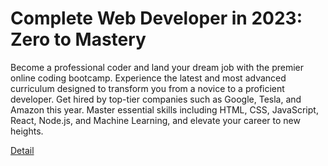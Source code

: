 # Complete Web Developer in 2023: Zero to Mastery

Become a professional coder and land your dream job with the premier online coding bootcamp. Experience the latest and most advanced curriculum designed to transform you from a novice to a proficient developer. Get hired by top-tier companies such as Google, Tesla, and Amazon this year. Master essential skills including HTML, CSS, JavaScript, React, Node.js, and Machine Learning, and elevate your career to new heights. 

[Detail](https://eduitfree.com/courses/complete-web-developer-in-2023-zero-to-mastery)